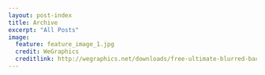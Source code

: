 ```yaml
---
layout: post-index
title: Archive
excerpt: "All Posts"
image:
  feature: feature_image_1.jpg
  credit: WeGraphics
  creditlink: http://wegraphics.net/downloads/free-ultimate-blurred-background-pack/
---
```

